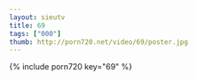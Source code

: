 ```yaml
--- 
layout: sieutv
title: 69
tags: ["000"]
thumb: http://porn720.net/video/69/poster.jpg
---
```

{% include porn720 key="69" %} 
